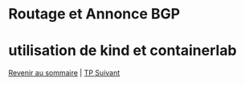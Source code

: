 # Routage et Annonce BGP
# utilisation de kind et containerlab


[Revenir au sommaire](../README.md) | [TP Suivant](./TP15.md)